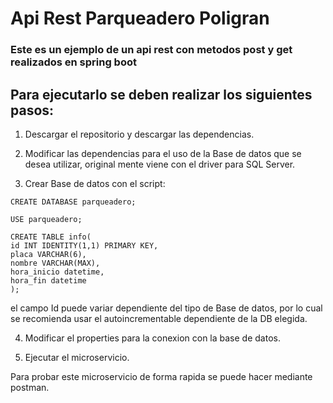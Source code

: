 # Api Rest Parqueadero Poligran
### Este es un ejemplo de un api rest con metodos post y get realizados en spring boot 

## Para ejecutarlo se deben realizar los siguientes pasos:

1. Descargar el repositorio y descargar las dependencias.

2. Modificar las dependencias para el uso de la Base de datos que se desea utilizar, original mente viene con el driver para SQL Server.

3. Crear Base de datos con el script:
  ```
  CREATE DATABASE parqueadero;
  
  USE parqueadero;
  
  CREATE TABLE info(
  id INT IDENTITY(1,1) PRIMARY KEY,
  placa VARCHAR(6),
  nombre VARCHAR(MAX),
  hora_inicio datetime,
  hora_fin datetime
  );
  ```
  
  el campo Id puede variar dependiente del tipo de Base de datos, por lo cual se recomienda usar el autoincrementable dependiente de la DB elegida.
  
  4. Modificar el properties para la conexion con la base de datos.
  
  5. Ejecutar el microservicio.
  
  Para probar este microservicio de forma rapida se puede hacer mediante postman.
